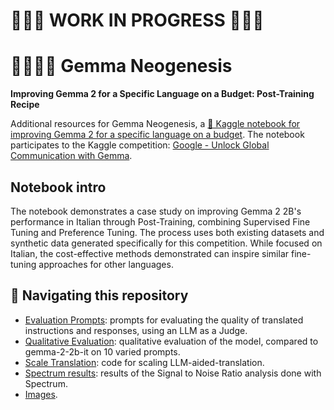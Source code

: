 # 🚧🚧🚧 WORK IN PROGRESS 🚧🚧🚧

# 💎💬🇮🇹 Gemma Neogenesis
**Improving Gemma 2 for a Specific Language on a Budget: Post-Training Recipe**

Additional resources for Gemma Neogenesis, a [📓 Kaggle notebook for improving Gemma 2 for a specific language on a budget](ADD_LINK).
The notebook participates to the Kaggle competition: [Google - Unlock Global Communication with Gemma](https://www.kaggle.com/competitions/gemma-language-tuning).

## Notebook intro
The notebook demonstrates a case study on improving Gemma 2 2B's performance in Italian through Post-Training, combining Supervised Fine Tuning and Preference Tuning. The process uses both existing datasets and synthetic data generated specifically for this competition.
While focused on Italian, the cost-effective methods demonstrated can inspire similar fine-tuning approaches for other languages.

## 👣 Navigating this repository
- [Evaluation Prompts](./evaluation_prompts/README.md): prompts for evaluating the quality of translated instructions and responses, using an LLM as a Judge.
- [Qualitative Evaluation](./qualitative_evaluation.md): qualitative evaluation of the model, compared to gemma-2-2b-it on 10 varied prompts.
- [Scale Translation](./scale_translation/README.md): code for scaling LLM-aided-translation.
- [Spectrum results](./spectrum_results): results of the Signal to Noise Ratio analysis done with Spectrum.
- [Images](./images/).
